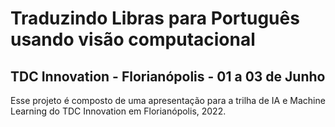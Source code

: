 # Traduzindo Libras para Português usando visão computacional
## TDC Innovation - Florianópolis - 01 a 03 de Junho

Esse projeto é composto de uma apresentação para a trilha de IA e Machine Learning do TDC Innovation em Florianópolis, 2022.